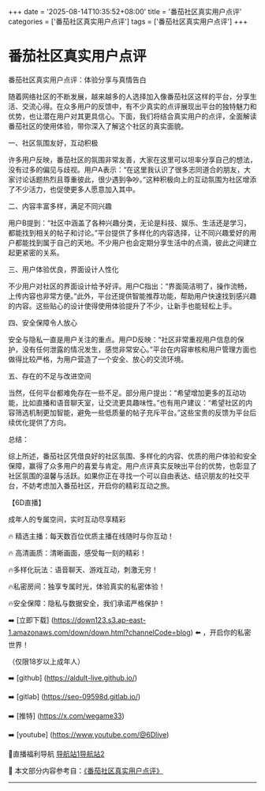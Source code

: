 +++
date = '2025-08-14T10:35:52+08:00'
title = '番茄社区真实用户点评'
categories = ['番茄社区真实用户点评']
tags = ['番茄社区真实用户点评']
+++

# 番茄社区真实用户点评

番茄社区真实用户点评：体验分享与真情告白

随着网络社区的不断发展，越来越多的人选择加入像番茄社区这样的平台，分享生活、交流心得。在众多用户的反馈中，有不少真实的点评展现出平台的独特魅力和优势，也让潜在用户对其更具信心。下面，我们将结合真实用户的点评，全面解读番茄社区的使用体验，带你深入了解这个社区的真实面貌。

一、社区氛围友好，互动积极

许多用户反映，番茄社区的氛围非常友善，大家在这里可以坦率分享自己的想法，没有过多的偏见与歧视。用户A表示：“在这里我认识了很多志同道合的朋友，大家讨论话题热烈且尊重彼此，很少遇到争吵。”这种积极向上的互动氛围为社区增添了不少活力，也促使更多人愿意加入其中。

二、内容丰富多样，满足不同兴趣

用户B提到：“社区中涵盖了各种兴趣分类，无论是科技、娱乐、生活还是学习，都能找到相关的帖子和讨论。”平台提供了多样化的内容选择，让不同兴趣爱好的用户都能找到属于自己的天地。不少用户也会定期分享生活中的点滴，彼此之间建立起更紧密的关系。

三、用户体验优良，界面设计人性化

不少用户对社区的界面设计给予好评。用户C指出：“界面简洁明了，操作流畅，上传内容也非常方便。”此外，平台还提供智能推荐功能，帮助用户快速找到感兴趣的内容。这些贴心的设计使得使用体验提升了不少，让新手也能轻松上手。

四、安全保障令人放心

安全与隐私一直是用户关注的重点。用户D反映：“社区非常重视用户信息的保护，没有任何泄露的情况发生，感觉非常安心。”平台在内容审核和用户管理方面也做得比较严格，为用户营造了一个安全、放心的交流环境。

五、存在的不足与改进空间

当然，任何平台都难免存在一些不足。部分用户提出：“希望增加更多的互动功能，比如直播和语音聊天室，让交流更具趣味性。”也有用户建议：“希望社区的内容筛选机制更加智能，避免一些低质量的帖子充斥平台。”这些宝贵的反馈为平台后续优化提供了方向。

总结：

综上所述，番茄社区凭借良好的社区氛围、多样化的内容、优质的用户体验和安全保障，赢得了众多用户的喜爱与肯定。用户点评真实反映出平台的优势，也彰显了社区氛围的温馨与活跃。如果你正在寻找一个可以自由表达、结识朋友的社交平台，不妨考虑加入番茄社区，开启你的精彩互动之旅。

【6D直播】

成年人的专属空间，实时互动尽享精彩

🔥 精选主播：每天数百位优质主播在线随时与你互动！

🔥 高清画质：清晰画面，感受每一刻的精彩！

🔥多样化玩法：语音聊天、游戏互动，刺激无穷！

🔥私密房间：独享专属时光，体验真实的私密体验！

🔥安全保障：隐私与数据安全，我们承诺严格保护！

➡️ [立即下载] (https://down123.s3.ap-east-1.amazonaws.com/down/down.html?channelCode=blog) ⬅️ ，开启你的私密世界！

 （仅限18岁以上成年人）

➡️ [github] (https://aldult-live.github.io/)

➡️ [gitlab] (https://seo-09598d.gitlab.io/)

➡️ [推特] (https://x.com/wegame33)

➡️ [youtube] (https://www.youtube.com/@6Dlive)

🔞直播福利导航   [导航站1](https://webstack-86085a.gitlab.io/)[导航站2](https://onlygit123-2.github.io/)


📘 本文部分内容参考自：[《番茄社区真实用户点评》](https://webstack-hugo-4.pages.dev/)

---
